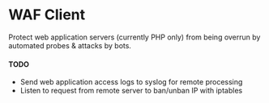 # WAF Client

Protect web application servers (currently PHP only) from being overrun by automated probes & attacks by bots.

#### TODO

- Send web application access logs to syslog for remote processing
- Listen to request from remote server to ban/unban IP with iptables
